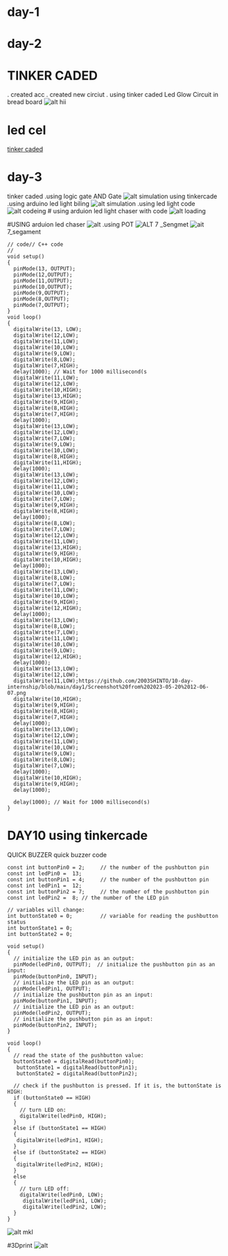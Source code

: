 # day-1
# day-2
# TINKER CADED 
. created acc
. created new circiut
. using tinker caded Led Glow Circuit in bread board
![alt hii](https://github.com/2003SHINTO/10-day-internship/blob/main/day1/Screenshot%20from%202023-05-09%2012-36-53.png)
 # led cel
[tinker caded](https://www.tinkercad.com/things/a1ugtvcB2yg-ied-cel)
# day-3
 tinker caded
 .using logic gate AND Gate
 ![alt simulation](https://github.com/2003SHINTO/10-day-internship/blob/main/day1/Screenshot%20from%202023-05-11%2010-35-35.png)
using tinkercade
 .using arduino led light biling
 ![alt simulation](https://github.com/2003SHINTO/10-day-internship/blob/main/day1/Screenshot%20from%202023-05-11%2011-31-41.png)
  .using led light code
   ![alt codeing](https://github.com/2003SHINTO/10-day-internship/blob/main/day1/Screenshot%20from%202023-05-11%2011-50-44.png)
     # using arduion led light chaser with code
     ![alt loading](https://github.com/2003SHINTO/10-day-internship/blob/main/day1/Screenshot%20from%202023-05-11%2012-34-43.png)
  
 #USING arduion led chaser
 ![alt](https://github.com/2003SHINTO/10-day-internship/blob/main/day1/Screenshot%20from%202023-05-15%2010-48-56.png)
     .using POT 
     ![ALT](https://github.com/2003SHINTO/10-day-internship/commit/f84cbd8df8bcb581e50f3194de1077cedf1184bc)
 7 _Sengmet
 ![ait](https://github.com/2003SHINTO/10-day-internship/blob/main/day1/Screenshot%20from%202023-05-15%2014-40-59.png)
7_segament
```
// code// C++ code
//
void setup()
{
  pinMode(13, OUTPUT);
  pinMode(12,OUTPUT);
  pinMode(11,OUTPUT);
  pinMode(10,OUTPUT);
  pinMode(9,OUTPUT);
  pinMode(8,OUTPUT);
  pinMode(7,OUTPUT);
}
void loop()
{
  digitalWrite(13, LOW);
  digitalWrite(12,LOW);
  digitalWrite(11,LOW);
  digitalWrite(10,LOW);
  digitalWrite(9,LOW);
  digitalWrite(8,LOW);
  digitalWrite(7,HIGH);
  delay(1000); // Wait for 1000 millisecond(s
  digitalWrite(11,LOW);
  digitalWrite(12,LOW);
  digitalWrite(10,HIGH);
  digitalWrite(13,HIGH);
  digitalWrite(9,HIGH);
  digitalWrite(8,HIGH);
  digitalWrite(7,HIGH);
  delay(1000);
  digitalWrite(13,LOW);
  digitalWrite(12,LOW);
  digitalWrite(7,LOW);
  digitalWrite(9,LOW);
  digitalWrite(10,LOW);
  digitalWrite(8,HIGH);
  digitalWrite(11,HIGH);
  delay(1000);
  digitalWrite(13,LOW);
  digitalWrite(12,LOW);
  digitalWrite(11,LOW);
  digitalWrite(10,LOW);
  digitalWrite(7,LOW);
  digitalWrite(9,HIGH);
  digitalWrite(8,HIGH);
  delay(1000);
  digitalWrite(8,LOW);
  digitalWrite(7,LOW);
  digitalWrite(12,LOW);
  digitalWrite(11,LOW);
  digitalWrite(13,HIGH);
  digitalWrite(9,HIGH);
  digitalWrite(10,HIGH);
  delay(1000);
  digitalWrite(13,LOW);
  digitalWrite(8,LOW);
  digitalWrite(7,LOW);
  digitalWrite(11,LOW);
  digitalWrite(10,LOW);
  digitalWrite(9,HIGH);
  digitalWrite(12,HIGH);
  delay(1000);
  digitalWrite(13,LOW);
  digitalWrite(8,LOW);
  digitalWritte(7,LOW);
  digitalWrite(11,LOW);
  digitalWrite(10,LOW);
  digitalWrite(9,LOW);
  digitalWrite(12,HIGH);
  delay(1000);
  digitalWrite(13,LOW);
  digitalWrite(12,LOW);
  digitalWrite(11,LOW);https://github.com/2003SHINTO/10-day-internship/blob/main/day1/Screenshot%20from%202023-05-20%2012-06-07.png
  digitalWrite(10,HIGH);
  digitalWrite(9,HIGH);
  digitalWrite(8,HIGH);
  digitalWrite(7,HIGH);
  delay(1000);
  digitalWrite(13,LOW);
  digitalWrite(12,LOW);
  digitalWrite(11,LOW);
  digitalWrite(10,LOW);
  digitalWrite(9,LOW);
  digitalWrite(8,LOW);
  digitalWrite(7,LOW);
  delay(1000);
  digitalWrite(10,HIGH);
  digitalWrite(9,HIGH);
  delay(1000);
  
  delay(1000); // Wait for 1000 millisecond(s)
}
```
# DAY10 using tinkercade
QUICK BUZZER
quick buzzer code
```
const int buttonPin0 = 2;     // the number of the pushbutton pin
const int ledPin0 =  13;
const int buttonPin1 = 4;     // the number of the pushbutton pin
const int ledPin1 =  12;
const int buttonPin2 = 7;     // the number of the pushbutton pin
const int ledPin2 =  8; // the number of the LED pin

// variables will change:
int buttonState0 = 0;         // variable for reading the pushbutton status
int buttonState1 = 0; 
int buttonState2 = 0; 

void setup()
{
  // initialize the LED pin as an output:
  pinMode(ledPin0, OUTPUT);  // initialize the pushbutton pin as an input:
  pinMode(buttonPin0, INPUT);
  // initialize the LED pin as an output:
  pinMode(ledPin1, OUTPUT);
  // initialize the pushbutton pin as an input:
  pinMode(buttonPin1, INPUT);
  // initialize the LED pin as an output:
  pinMode(ledPin2, OUTPUT);
  // initialize the pushbutton pin as an input:
  pinMode(buttonPin2, INPUT);
}

void loop()
{
  // read the state of the pushbutton value:
  buttonState0 = digitalRead(buttonPin0);
   buttonState1 = digitalRead(buttonPin1);
   buttonState2 = digitalRead(buttonPin2);

  // check if the pushbutton is pressed. If it is, the buttonState is HIGH:
  if (buttonState0 == HIGH)
  {
    // turn LED on:
    digitalWrite(ledPin0, HIGH);
  }
  else if (buttonState1 == HIGH)
  { 
   digitalWrite(ledPin1, HIGH); 
  }
  else if (buttonState2 == HIGH)
  { 
   digitalWrite(ledPin2, HIGH); 
  } 
  else
  {
    // turn LED off:
    digitalWrite(ledPin0, LOW);
     digitalWrite(ledPin1, LOW);
     digitalWrite(ledPin2, LOW);
  }
}
```

![alt mkl](https://github.com/2003SHINTO/10-day-internship/blob/main/day1/Screenshot%20from%202023-05-20%2012-06-07.png)

#3Dprint
![alt](https://www.tinkercad.com/things/2eeYvlUcLXE-bodacious-wolt/edit)
